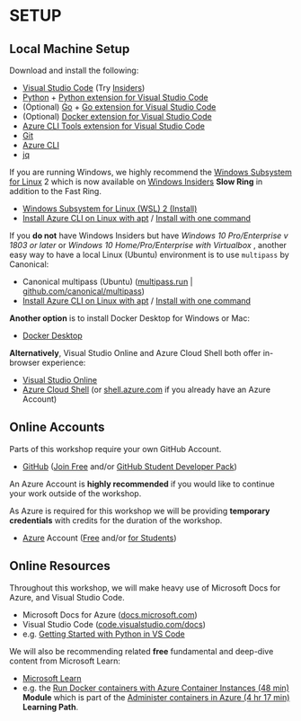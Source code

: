 # SETUP

## Local Machine Setup

Download and install the following:

- [Visual Studio Code](https://code.visualstudio.com/) (Try [Insiders](https://code.visualstudio.com/insiders/))
- [Python](https://www.python.org/downloads/) + [Python extension for Visual Studio Code](https://marketplace.visualstudio.com/items?itemName=ms-python.python) 
- (Optional) [Go](https://golang.org/dl/) + [Go extension for Visual Studio Code](https://marketplace.visualstudio.com/items?itemName=ms-vscode.Go)
- (Optional) [Docker extension for Visual Studio Code](https://marketplace.visualstudio.com/items?itemName=ms-azuretools.vscode-docker)
- [Azure CLI Tools extension for Visual Studio Code](https://marketplace.visualstudio.com/items?itemName=ms-vscode.azurecli)
- [Git](https://git-scm.com/downloads)
- [Azure CLI](https://docs.microsoft.com/en-us/cli/azure/install-azure-cli?view=azure-cli-latest)
- [jq](https://stedolan.github.io/jq/download/)

If you are running Windows, we highly recommend the [Windows Subsystem for Linux](https://docs.microsoft.com/en-us/windows/wsl/about) 2 which is now available on [Windows Insiders](https://insider.windows.com/en-us/) **Slow Ring** in addition to the Fast Ring.

- [Windows Subsystem for Linux (WSL) 2 (Install)](https://docs.microsoft.com/en-us/windows/wsl/wsl2-install)
- [Install Azure CLI on Linux with apt](https://docs.microsoft.com/en-us/cli/azure/install-azure-cli-apt?view=azure-cli-latest) / [Install with one command](https://docs.microsoft.com/en-us/cli/azure/install-azure-cli-apt?view=azure-cli-latest#install-with-one-command)

If you **do not** have Windows Insiders but have _Windows 10 Pro/Enterprise v 1803 or later_ or _Windows 10 Home/Pro/Enterprise with Virtualbox_ , another easy way to have a local Linux (Ubuntu) environment is to use `multipass` by Canonical:

- Canonical multipass (Ubuntu) ([multipass.run](https://multipass.run/) | [github.com/canonical/multipass](https://github.com/canonical/multipass))
- [Install Azure CLI on Linux with apt](https://docs.microsoft.com/en-us/cli/azure/install-azure-cli-apt?view=azure-cli-latest) / [Install with one command](https://docs.microsoft.com/en-us/cli/azure/install-azure-cli-apt?view=azure-cli-latest#install-with-one-command)

**Another option** is to install Docker Desktop for Windows or Mac:

- [Docker Desktop](https://www.docker.com/products/docker-desktop)

**Alternatively**, Visual Studio Online and Azure Cloud Shell both offer in-browser experience:

- [Visual Studio Online](https://visualstudio.microsoft.com/services/visual-studio-online/)
- [Azure Cloud Shell](https://docs.microsoft.com/en-us/azure/cloud-shell/quickstart) (or [shell.azure.com](https://shell.azure.com) if you already have an Azure Account)

## Online Accounts

Parts of this workshop require your own GitHub Account.

- [GitHub](https://github.com) ([Join Free](https://github.com/join) and/or [GitHub Student Developer Pack](https://education.github.com/pack))

An Azure Account is **highly recommended** if you would like to continue your work outside of the workshop.

As Azure is required for this workshop we will be providing **temporary credentials** with credits for the duration of the workshop.

- [Azure](https://azure.microsoft.com) Account ([Free](https://azure.microsoft.com/en-us/free/) and/or [for Students](https://azure.microsoft.com/en-us/free/students/))

## Online Resources

Throughout this workshop, we will make heavy use of Microsoft Docs for Azure, and Visual Studio Code.

- Microsoft Docs for Azure ([docs.microsoft.com](https://docs.microsoft.com/en-us/azure/))
- Visual Studio Code ([code.visualstudio.com/docs](https://code.visualstudio.com/docs))
- e.g. [Getting Started with Python in VS Code](https://code.visualstudio.com/docs/python/python-tutorial)

We will also be recommending related **free** fundamental and deep-dive content from Microsoft Learn:

- [Microsoft Learn](https://docs.microsoft.com/en-us/learn/)
- e.g. the [Run Docker containers with Azure Container Instances (48 min)](https://docs.microsoft.com/en-us/learn/modules/run-docker-with-azure-container-instances/) **Module** which is part of the [Administer containers in Azure (4 hr 17 min)](https://docs.microsoft.com/en-us/learn/paths/administer-containers-in-azure/) **Learning Path**.
